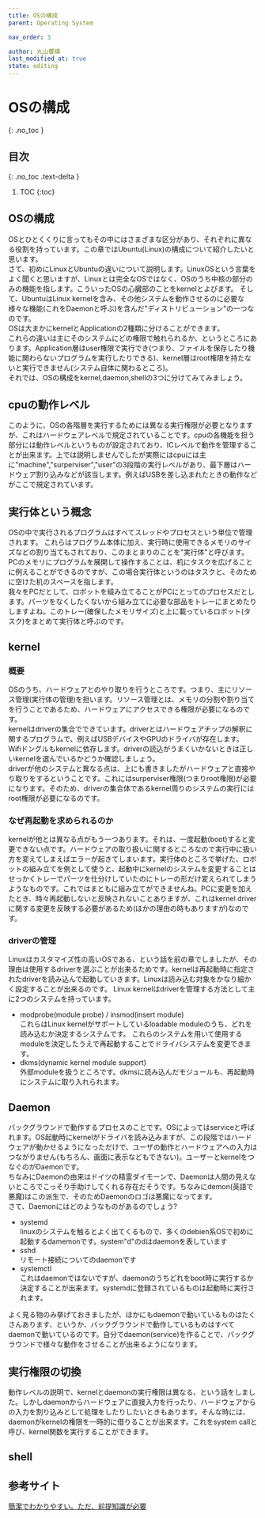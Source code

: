 ```yaml
---
title: OSの構成
parent: Operating System

nav_order: 3

author: 丸山響輝
last_modified_at: true
state: editing
---
```


# **OSの構成**
{: .no_toc }

## 目次
{: .no_toc .text-delta }

1. TOC
{:toc}

## OSの構成
OSとひとくくりに言ってもその中にはさまざまな区分があり、それぞれに異なる役割を持っています。この章ではUbuntu(Linux)の構成について紹介したいと思います。  
さて、初めにLinuxとUbuntuの違いについて説明します。LinuxOSという言葉をよく聞くと思いますが、Linuxとは完全なOSではなく、OSのうち中核の部分のみの機能を指します。こういったOSの心臓部のことをkernelとよびます。
そして、UbuntuはLinux kernelを含み、その他システムを動作させるのに必要な様々な機能(これをDaemonと呼ぶ)を含んだ"ディストリビューション"の一つなのです。  
OSは大まかにkernelとApplicationの2種類に分けることができます。  
これらの違いは主にそのシステムにどの権限で触れられるか、というところにあります。Application層はuser権限で実行でき(つまり、ファイルを保存したり機能に関わらないプログラムを実行したりできる)、kernel層はroot権限を持たないと実行できません(システム自体に関わるところ)。  
それでは、OSの構成をkernel,daemon,shellの3つに分けてみてみましょう。

## cpuの動作レベル
このように、OSの各階層を実行するためには異なる実行権限が必要となりますが、これはハードウェアレベルで規定されていることです。cpuの各機能を担う部分には動作レベルというものが設定されており、ICレベルで動作を管理することが出来ます。上では説明しませんでしたが実際にはcpuには主に"machine","surperviser","user"の3段階の実行レベルがあり、最下層はハードウェア割り込みなどが該当します。例えばUSBを差し込まれたときの動作などがここで規定されています。

## 実行体という概念
OSの中で実行されるプログラムはすべてスレッドやプロセスという単位で管理されます。
これらはプログラム本体に加え、実行時に使用できるメモリのサイズなどの割り当てもされており、このまとまりのことを"実行体"と呼びます。PCのメモリにプログラムを展開して操作することは、机にタスクを広げることに例えることができるのですが、この場合実行体というのはタスクと、そのために空けた机のスペースを指します。  
我々をPCだとして、ロボットを組み立てることがPCにとってのプロセスだとします。パーツをなくしたくないから組み立てに必要な部品をトレーにまとめたりしますよね。このトレー(確保したメモリサイズ)と上に載っているロボット(タスク)をまとめて実行体と呼ぶのです。

## kernel
### 概要
OSのうち、ハードウェアとのやり取りを行うところです。つまり、主にリソース管理(実行体の管理)を担います。リソース管理とは、メモリの分割や割り当てを行うことであるため、ハードウェアにアクセスできる権限が必要になるのです。  
kernelはdriverの集合でできています。driverとはハードウェアチップの解釈に関するプログラムで、例えばUSBデバイスやGPUのドライバが存在します。  
Wifiドングルもkernelに依存します。driverの読込がうまくいかないときは正しいkernelを選んでいるかどうか確認しましょう。  
driverが他のシステムと異なる点は、上にも書きましたがハードウェアと直接やり取りをするということです。これにはsurperviser権限(つまりroot権限)が必要になります。そのため、driverの集合体であるkernel周りのシステムの実行にはroot権限が必要になるのです。  

### なぜ再起動を求められるのか
kernelが他とは異なる点がもう一つあります。それは、一度起動(boot)すると変更できない点です。ハードウェアの取り扱いに関するところなので実行中に扱い方を変えてしまえばエラーが起きてしまいます。実行体のところで挙げた、ロボットの組み立てを例として使うと、起動中にkernelのシステムを変更することはせっかくトレーでパーツを仕分けしていたのにトレーの形だけ変えられてしまうようなものです。これではまともに組み立てができませんね。PCに変更を加えたとき、時々再起動しないと反映されないことありますが、これはkernel driverに関する変更を反映する必要があるため(ほかの理由の時もありますが)なのです。  

### driverの管理
Linuxはカスタマイズ性の高いOSである、という話を前の章でしましたが、その理由は使用するdriverを選ぶことが出来るためです。kernelは再起動時に指定されたdriverを読み込んで起動していきます。Linuxは読み込む対象をかなり細かく設定することが出来るのです。
Linux kernelはdriverを管理する方法として主に2つのシステムを持っています。
- modprobe(module probe) / insmod(insert module)  
これらはLinux kernelがサポートしているloadable moduleのうち、どれを読み込むか決定するシステムです。
これらのシステムを用いて使用するmoduleを決定したうえで再起動することでドライバシステムを変更できます。
- dkms(dynamic kernel module support)  
外部moduleを扱うところです。dkmsに読み込んだモジュールも、再起動時にシステムに取り入れられます。

## Daemon
バックグラウンドで動作するプロセスのことです。OSによってはserviceと呼ばれます。OS起動時にkernelがドライバを読み込みますが、この段階ではハードウェアが動かせるようになっただけで、ユーザの動作とハードウェアへの入力はつながりません(もちろん、画面に表示などもできない)。ユーザーとkernelをつなぐのがDaemonです。  
ちなみにDaemonの由来はドイツの精霊ダイモーンで、Daemonは人間の見えないところでこっそり手助けしてくれる存在だそうです。ちなみにdemon(英語で悪魔)はこの派生で、そのためDaemonのロゴは悪魔になってます。  
さて、Daemonにはどのようなものがあるのでしょう?
- systemd  
linuxのシステムを触るとよく出てくるもので、多くのdebien系OSで初めに起動するdamemonです。system"d"のdはdaemonを表しています
- sshd  
リモート接続についてのdaemonです
- systemctl  
これはdaemonではないですが、daemonのうちどれをboot時に実行するか決定することが出来ます。systemdに登録されているものは起動時に実行されます。

よく見る物のみ挙げておきましたが、ほかにもdaemonで動いているものはたくさんあります、というか、バックグラウンドで動作しているものはすべてdaemonで動いているのです。自分でdaemon(service)を作ることで、バックグラウンドで様々な動作をさせることが出来るようになります。

## 実行権限の切換
動作レベルの説明で、kernelとdaemonの実行権限は異なる、という話をしました。しかしdaemonからハードウェアに直接入力を行ったり、ハードウェアからの入力を割り込みとして処理をしたりしたいときもあります。そんな時には、daemonがkernelの権限を一時的に借りることが出来ます。これをsystem callと呼び、kernel関数を実行することができます。

## shell


## 参考サイト
[簡潔でわかりやすい。ただ、前提知識が必要](https://qiita.com/tatsuya4150/items/f830c9b2ae33275aef42)  